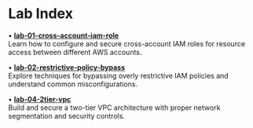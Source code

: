 # Lab Index

• **[lab-01-cross-account-iam-role](https://github.com/jibin006/cloudsec-labs/tree/main/lab-01-cross-account-iam-role)**  
  Learn how to configure and secure cross-account IAM roles for resource access between different AWS accounts.

• **[lab-02-restrictive-policy-bypass](https://github.com/jibin006/cloudsec-labs/tree/main/lab-02-restrictive-policy-bypass)**  
  Explore techniques for bypassing overly restrictive IAM policies and understand common misconfigurations.

• **[lab-04-2tier-vpc](https://github.com/jibin006/cloudsec-labs/tree/main/lab-04-2tier-vpc)**  
  Build and secure a two-tier VPC architecture with proper network segmentation and security controls.
